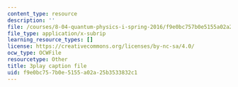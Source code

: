 ```yaml
---
content_type: resource
description: ''
file: /courses/8-04-quantum-physics-i-spring-2016/f9e0bc757b0e5155a02a25b3533832c1_twdF0EIbFds.vtt
file_type: application/x-subrip
learning_resource_types: []
license: https://creativecommons.org/licenses/by-nc-sa/4.0/
ocw_type: OCWFile
resourcetype: Other
title: 3play caption file
uid: f9e0bc75-7b0e-5155-a02a-25b3533832c1
---
```

